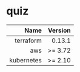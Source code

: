 # quiz

| Name          | Version|
|-------------:| ------:|
|terraform| 0.13.1|
|aws| >= 3.72|
|kubernetes| >= 2.10|
